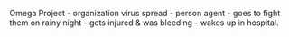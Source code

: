 
Omega Project - organization virus spread - person agent - goes to fight them on rainy night - gets injured & was bleeding - wakes up in hospital. 